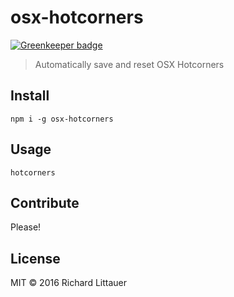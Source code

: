 # osx-hotcorners

[![Greenkeeper badge](https://badges.greenkeeper.io/RichardLitt/osx-hotcorners.svg)](https://greenkeeper.io/)

> Automatically save and reset OSX Hotcorners

## Install

```
npm i -g osx-hotcorners
```

## Usage

```
hotcorners
```

## Contribute

Please!

## License

MIT © 2016 Richard Littauer
